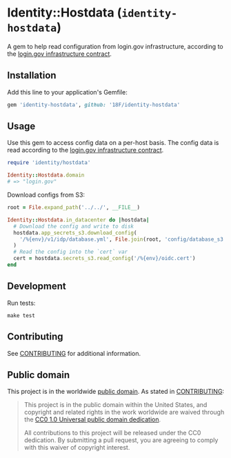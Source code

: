 # Identity::Hostdata (`identity-hostdata`)

A gem to help read configuration from login.gov infrastructure, according to the [login.gov infrastructure contract][contract].

## Installation

Add this line to your application's Gemfile:

```ruby
gem 'identity-hostdata', github: '18F/identity-hostdata'
```

## Usage

Use this gem to access config data on a per-host basis. The config data is read according to the [login.gov infrastructure contract][contract].

```ruby
require 'identity/hostdata'

Identity::Hostdata.domain
# => "login.gov"
```

Download configs from S3:

```ruby
root = File.expand_path('../../', __FILE__)

Identity::Hostdata.in_datacenter do |hostdata|
  # Download the config and write to disk
  hostdata.app_secrets_s3.download_config(
    '/%{env}/v1/idp/database.yml', File.join(root, 'config/database_s3.yml')
  )
  # Read the config into the `cert` var
  cert = hostdata.secrets_s3.read_config('/%{env}/oidc.cert')
end
```

[contract]: docs/contract.md

## Development

Run tests:

```
make test
```

## Contributing

See [CONTRIBUTING](CONTRIBUTING.md) for additional information.

## Public domain

This project is in the worldwide [public domain](LICENSE.md). As stated in [CONTRIBUTING](CONTRIBUTING.md):

> This project is in the public domain within the United States, and copyright and related rights in the work worldwide are waived through the [CC0 1.0 Universal public domain dedication](https://creativecommons.org/publicdomain/zero/1.0/).
>
> All contributions to this project will be released under the CC0 dedication. By submitting a pull request, you are agreeing to comply with this waiver of copyright interest.
